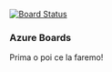 [![Board Status](https://dev.azure.com/bcsoft-career-graph/00a1bd3b-773b-4c1f-a765-de3d0aad6126/d1df14c9-189e-4d23-8cd0-fb7083a611fa/_apis/work/boardbadge/360542a5-95bc-4d2c-848f-d5de861ae6ec)](https://dev.azure.com/bcsoft-career-graph/00a1bd3b-773b-4c1f-a765-de3d0aad6126/_boards/board/t/d1df14c9-189e-4d23-8cd0-fb7083a611fa/Microsoft.RequirementCategory)

### Azure Boards
Prima o poi ce la faremo!
